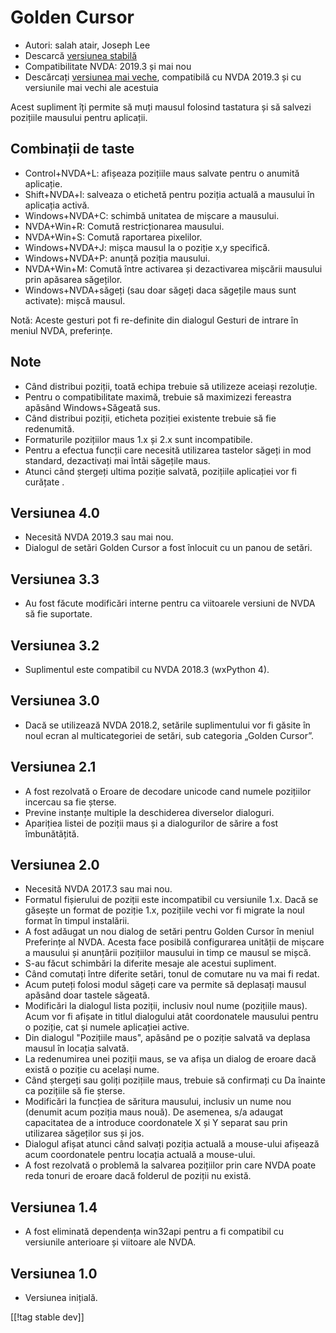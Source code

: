 # Golden Cursor #

* Autori: salah atair, Joseph Lee
* Descarcă [versiunea stabilă][1]
* Compatibilitate NVDA: 2019.3 și mai nou
* Descărcați [versiunea mai veche][3], compatibilă cu NVDA 2019.3 și cu
  versiunile mai vechi ale acestuia

Acest supliment îți permite să muți mausul folosind tastatura și să salvezi
pozițiile mausului pentru aplicații.

## Combinații de taste

* Control+NVDA+L: afișeaza pozițiile maus salvate pentru o anumită
  aplicație.
* Shift+NVDA+l: salveaza o etichetă pentru poziția actuală a mausului în
  aplicația activă.
* Windows+NVDA+C: schimbă unitatea de mișcare a mausului.
* NVDA+Win+R: Comută restricționarea mausului.
* NVDA+Win+S: Comută raportarea pixelilor.
* Windows+NVDA+J: mișca mausul la o poziție x,y specifică.
* Windows+NVDA+P: anunță poziția mausului.
* NVDA+Win+M: Comută între activarea și dezactivarea mișcării mausului prin
  apăsarea săgeților.
* Windows+NVDA+săgeți (sau doar săgeți daca săgețile maus sunt activate):
  mișcă mausul.

Notă: Aceste gesturi pot fi re-definite din dialogul Gesturi de intrare în
meniul NVDA, preferințe.

## Note

* Când distribui poziții, toată echipa trebuie să utilizeze aceiași
  rezoluție.
* Pentru o compatibilitate maximă, trebuie să maximizezi fereastra apăsând
  Windows+Săgeată sus.
* Când distribui poziții, eticheta poziției existente trebuie să fie
  redenumită.
* Formaturile pozițiilor maus 1.x și 2.x sunt incompatibile.
* Pentru a efectua funcții care necesită utilizarea tastelor săgeți in mod
  standard, dezactivați mai întâi săgețile maus.
* Atunci când ștergeți ultima poziție salvată, pozițiile aplicației vor fi
  curățate .

## Versiunea 4.0

* Necesită NVDA 2019.3 sau mai nou.
* Dialogul de setări Golden Cursor a fost înlocuit cu un panou de setări.

## Versiunea 3.3

* Au fost făcute modificări interne pentru ca viitoarele versiuni de NVDA să
  fie suportate.

## Versiunea 3.2

* Suplimentul este compatibil cu NVDA 2018.3 (wxPython 4).

## Versiunea 3.0

* Dacă se utilizează NVDA 2018.2, setările suplimentului vor fi găsite în
  noul ecran al multicategoriei de setări, sub categoria „Golden Cursor”.

## Versiunea 2.1

* A fost rezolvată o Eroare de decodare unicode cand numele pozițiilor
  incercau sa fie șterse.
* Previne instanțe multiple la deschiderea diverselor dialoguri.
* Aparițiea listei de poziții maus și a dialogurilor de sărire a fost
  îmbunătățită.

## Versiunea 2.0

* Necesită NVDA 2017.3 sau mai nou.
* Formatul fișierului de poziții este incompatibil cu versiunile 1.x. Dacă
  se găsește un format de poziție 1.x, pozițiile vechi vor fi migrate la
  noul format în timpul instalării.
* A fost adăugat un nou dialog de setări pentru Golden Cursor în meniul
  Preferințe al NVDA. Acesta face posibilă configurarea unității de mișcare
  a mausului și anunțării pozițiilor mausului in timp ce mausul se mișcă.
* S-au făcut schimbări la diferite mesaje ale acestui supliment.
* Când comutați între diferite setări, tonul de comutare nu va mai fi redat.
* Acum puteți folosi modul săgeți care va permite să deplasați mausul
  apăsând doar tastele săgeată.
* Modificări la  dialogul lista poziții, inclusiv noul nume (pozițiile
  maus). Acum vor fi afișate in titlul dialogului atât coordonatele mausului
  pentru o poziție, cat și numele aplicației active.
* Din dialogul "Pozițiile maus", apăsând pe o poziție salvată va deplasa
  mausul în locația salvată.
* La redenumirea unei poziții maus, se va afișa un dialog de eroare dacă
  există o poziție cu același nume.
* Când ștergeți sau goliți pozițiile maus, trebuie să confirmați cu Da
  înainte ca pozițiile să fie șterse.
* Modificări la funcțiea de săritura mausului, inclusiv un nume nou (denumit
  acum poziția maus nouă). De asemenea, s/a adaugat capacitatea de a
  introduce coordonatele X și Y separat sau prin utilizarea săgeților sus și
  jos.
* Dialogul afișat atunci când salvați poziția actuală a mouse-ului afișează
  acum coordonatele pentru locația actuală a mouse-ului.
* A fost rezolvată o problemă la salvarea pozițiilor prin care NVDA poate
  reda tonuri de eroare dacă folderul de poziții nu există.

## Versiunea 1.4

* A fost eliminată dependența win32api pentru a fi compatibil cu versiunile
  anterioare și viitoare ale NVDA.

## Versiunea 1.0

* Versiunea inițială.

[[!tag stable dev]]

[1]: https://addons.nvda-project.org/files/get.php?file=gc

[2]: https://addons.nvda-project.org/files/get.php?file=gc-dev

[3]: https://addons.nvda-project.org/files/get.php?file=gc-2019
